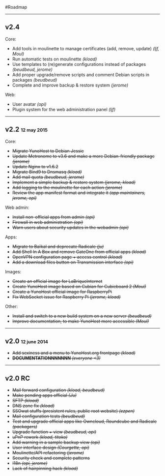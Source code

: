 #Roadmap

---

## v2.4
Core:
* Add tools in moulinette to manage certificates (add, remove, update) *(ljf, Moul)*
* Run automatic tests on moulinette *(kload)*
* Use templates to (re)generate configurations instead of packages *(beudbeud, jerome)*
* Add proper upgrade/remove scripts and comment Debian scripts in packages *(beudbeud)*
* Complete and improve backup & restore system *(jerome)*

Web:
* User avatar *(opi)*
* Plugin system for the web administration panel *(ljf)*

---

## v2.2 <small><small>12 may 2015</small></small>

Core:
* ~~Migrate YunoHost to Debian Jessie~~
* ~~Update Metronome to v3.6 and make a more Debian-friendly package *(jerome)*~~
* ~~Update Nginx to v1.6.2~~
* ~~Migrate Bind9 to Dnsmasq *(kload)*~~
* ~~Add mail quota *(beudbeud, jerome)*~~
* ~~Implement a simple backup & restore system *(jerome, kload)*~~
* ~~Add logging to the moulinette for each action *(jerome)*~~
* ~~Review the app manifest format and integrate it *(app maintainers, jerome, opi)*~~

Web admin:
* ~~Install non-official apps from admin *(opi)*~~
* ~~Firewall in web administration *(opi)*~~
* ~~Warn users about security updates in the webadmin *(opi)*~~

Apps:
* ~~Migrate to Baïkal and deprecate Radicale *(ju)*~~
* ~~Add Shell In A Box and remove GateOne from official apps *(kload)*~~
* ~~OpenVPN configuration page + access control *(kload)*~~
* ~~Add a download files button on Transmission interface *(opi)*~~

Images:
* ~~Create an official image for LaBriqueInternet~~
* ~~Create YunoHost image based on Cubian for Cubieboard 2 *(Moul)*~~
* ~~Create a YunoHost official image for RaspberryPi~~
* ~~Fix WebSocket issue for Raspberry Pi *(jerome, kload)*~~

Other:
* ~~Install and switch to a new build system on a new server *(beudbeud)*~~
* ~~Improve documentation, to make YunoHost more accessible *(Moul)*~~

---

## v2.0 <small><small>12 june 2014</small></small>
* ~~Add sexiness and a menu to YunoHost.org frontpage *(kload)*~~
* ~~**DOCUMENTATIONNNNNNN** *(everyone <3)*~~

---

## v2.0 RC

* ~~Mail forward configuration *(kload, beudbeud)*~~
* ~~Make pending apps official *(Ju)*~~
* ~~SFTP *(kload)*~~
* ~~DNS zone fix *(kload)*~~
* ~~SSOwat stuffs (presistent rules, public root website) *(ezpen)*~~
* ~~Mail configuration tests *(beudbeud)*~~
* ~~Test and upgrade official apps like Owncloud, Roundcube and Radicale *(packagers)*~~
* ~~Upgrade function + view *(beudbeud, opi)*~~
* ~~uPnP rework *(kload, titoko)*~~
* ~~Add warning in a sample backup view *(opi)*~~
* ~~User interface design *(Courgette, opi)*~~
* ~~Moulinette/API refactoring *(jerome)*~~
* ~~Security check and complete patterns~~
* ~~I18n *(opi, jerome)*~~
* ~~Lack of hairpinning hack *(kload)*~~